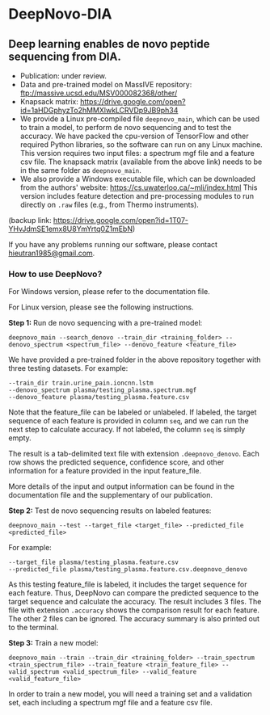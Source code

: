 # DeepNovo-DIA

## Deep learning enables de novo peptide sequencing from DIA.

- Publication: under review.
- Data and pre-trained model on MassIVE repository: ftp://massive.ucsd.edu/MSV000082368/other/
- Knapsack matrix: https://drive.google.com/open?id=1aHDGphyzTo2hMMXlwkLCRVDp9JB9ph34
- We provide a Linux pre-compiled file `deepnovo_main`, which can be used to train a model, to perform de novo sequencing and to test the accuracy.
We have packed the cpu-version of TensorFlow and other required Python libraries, so the software can run on any Linux machine.
This version requires two input files: a spectrum mgf file and a feature csv file.
The knapsack matrix (available from the above link) needs to be in the same folder as `deepnovo_main`. 
- We also provide a Windows executable file, which can be downloaded from the authors' website: https://cs.uwaterloo.ca/~mli/index.html
This version includes feature detection and pre-processing modules to run directly on `.raw` files (e.g., from Thermo instruments).

(backup link: https://drive.google.com/open?id=1T07-YHvJdmSE1emx8U8YmYrtq0Z1mEbN)

If you have any problems running our software, please contact hieutran1985@gmail.com.

### How to use DeepNovo?

For Windows version, please refer to the documentation file.

For Linux version, please see the following instructions.

**Step 1:** Run de novo sequencing with a pre-trained model:

    deepnovo_main --search_denovo --train_dir <training_folder> --denovo_spectrum <spectrum_file> --denovo_feature <feature_file>

We have provided a pre-trained folder in the above repository together with three testing datasets. For example:

    --train_dir train.urine_pain.ioncnn.lstm
    --denovo_spectrum plasma/testing_plasma.spectrum.mgf
    --denovo_feature plasma/testing_plasma.feature.csv

Note that the feature_file can be labeled or unlabeled. 
If labeled, the target sequence of each feature is provided in column `seq`, and we can run the next step to calculate accuracy. 
If not labeled, the column `seq` is simply empty.

The result is a tab-delimited text file with extension `.deepnovo_denovo`. 
Each row shows the predicted sequence, confidence score, and other information for a feature provided in the input feature_file.

More details of the input and output information can be found in the documentation file and the supplementary of our publication.

**Step 2:** Test de novo sequencing results on labeled features:

    deepnovo_main --test --target_file <target_file> --predicted_file <predicted_file>

For example:

    --target_file plasma/testing_plasma.feature.csv
    --predicted_file plasma/testing_plasma.feature.csv.deepnovo_denovo
    
As this testing feature_file is labeled, it includes the target sequence for each feature. 
Thus, DeepNovo can compare the predicted sequence to the target sequence and calculate the accuracy. 
The result includes 3 files. The file with extension `.accuracy` shows the comparison result for each feature. 
The other 2 files can be ignored. The accuracy summary is also printed out to the terminal.

**Step 3:** Train a new model:

    deepnovo_main --train --train_dir <training_folder> --train_spectrum <train_spectrum_file> --train_feature <train_feature_file> --valid_spectrum <valid_spectrum_file> --valid_feature <valid_feature_file>

In order to train a new model, you will need a training set and a validation set, each including a spectrum mgf file and a feature csv file. 

